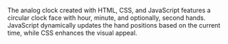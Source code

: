 The analog clock created with HTML, CSS, and JavaScript features a circular clock face with hour, minute, and optionally, second hands. JavaScript dynamically updates the hand positions based on the current time, while CSS enhances the visual appeal.
